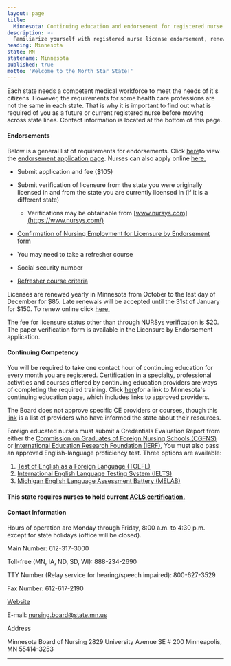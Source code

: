 ```yaml
---
layout: page
title:
  Minnesota: Continuing education and endorsement for registered nurse license renewal
description: >-
  Familiarize yourself with registered nurse license endorsement, renewal, and continuing education in Minnesota. Stay compliant with your nursing license.
heading: Minnesota
state: MN
statename: Minnesota
published: true
motto: 'Welcome to the North Star State!'
---
```


Each state needs a competent medical workforce to meet the needs of it's
citizens. However, the requirements for some health care professions are
not the same in each state. That is why it is important to find out what
is required of you as a future or current registered nurse before moving
across state lines. Contact information is located at the bottom of this
page.

#### Endorsements

Below is a general list of requirements for endorsements. Click
[here](https://mn.gov/boards/nursing/licensure/apply-for-a-license/apply-by-endorsement.jsp)to view the [endorsement
application
page](https://mn.gov/boards/nursing/licensure/apply-for-a-license/apply-by-endorsement.jsp).
Nurses can also apply online [here.](https://mbn.hlb.state.mn.us/)

-   Submit application and fee (\$105)

-   Submit verification of licensure from the state you were originally
    licensed in and from the state you are currently licensed in (if it
    is a different state)

    -   Verifications may be obtainable from
        [www.nursys.com](https://www.nursys.com/)

-   [Confirmation of Nursing Employment for Licensure by Endorsement
    form](https://mn.gov/boards/assets/Conf_Emp_Endorse_5-19_tcm21-37443.pdf)

-   You may need to take a refresher course

-   Social security number

-   [Refresher course
    criteria](https://mn.gov/boards/nursing/education/education-refresher-course-criteria/)

Licenses are renewed yearly in Minnesota from October to the last day of
December for \$85. Late renewals will be accepted until the 31st of
January for \$150. To renew online click
[here.](https://mn.gov/boards/nursing/licensure/license-renewal/renew-license.jsp)

The fee for licensure status other than through NURSys verification is
\$20. The paper verification form is available in the Licensure by
Endorsement application.

#### Continuing Competency

You will be required to take one contact hour of continuing education
for every month you are registered. Certification in a specialty,
professional activities and courses offered by continuing education
providers are ways of completing the required training. Click
[here](https://mn.gov/boards/nursing/licensure/continuing-ed/)for a link
to Minnesota's continuing education page, which includes links to
approved providers.

The Board does not approve specific CE providers or courses, though this
[link](https://mn.gov/boards/nursing/licensure/continuing-ed/continuing-ed-courses.jsp)
is a list of providers who have informed the state about their
resources.

Foreign educated nurses must submit a Credentials Evaluation Report from
either the [Commission on Graduates of Foreign Nursing Schools
(CGFNS)](https://www.cgfns.org/) or [International Education Research
Foundation (IERF).](https://www.ierf.org/) You must also pass an
approved English-language proficiency test. Three options are available:

1.  [Test of English as a Foreign Language
    (TOEFL)](https://www.ets.org/)
2.  [International English Language Testing System
    (IELTS)](https://www.ielts.org/)
3.  [Michigan English Language Assessment Battery
    (MELAB)](https://www.cambridgemichigan.org/)

#### This state requires nurses to hold current [ACLS certification.](https://www.acls.net/minnesota-acls-pals-bls.htm)

#### Contact Information

Hours of operation are Monday through Friday, 8:00 a.m. to 4:30 p.m.
except for state holidays (office will be closed).

Main Number: 612-317-3000

Toll-free (MN, IA, ND, SD, WI): 888-234-2690

TTY Number (Relay service for hearing/speech impaired): 800-627-3529

Fax Number: 612-617-2190

[Website](https://mn.gov/health-licensing-boards/nursing/)

E-mail:
[nursing.board@state.mn.us](mailto:nursing.board@state.mn.us?subject=Licensure%20by%20endorsement&body=Hi%2C%0A%0AI%20was%20on%20the%20ACLS%20Training%20Center%20website%20RNMobility.com%20and%20read%20that%20I%20can%20send%20my%20questions%20about%20licensure%20by%20endorsement%20here.)

Address

Minnesota Board of Nursing
2829 University Avenue SE \# 200
Minneapolis, MN 55414-3253

* * * * *
